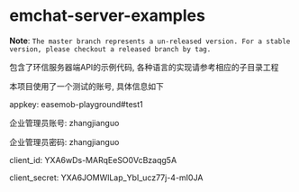 emchat-server-examples
======================
**Note**: `The master branch represents a un-released version. For a stable version, please checkout a released branch by tag.`


包含了环信服务器端API的示例代码, 各种语言的实现请参考相应的子目录工程

本项目使用了一个测试的账号, 具体信息如下

appkey: easemob-playground#test1

企业管理员账号: zhangjianguo

企业管理员密码: zhangjianguo 

client_id: YXA6wDs-MARqEeSO0VcBzaqg5A

client_secret: YXA6JOMWlLap_YbI_ucz77j-4-mI0JA
